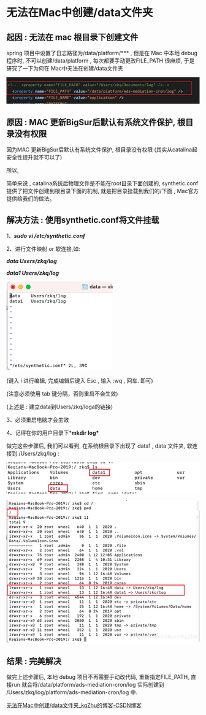 # 无法在Mac中创建/data文件夹

## 起因 : 无法在 mac 根目录下创建文件

spring 项目中设置了日志路径为/data/platform/*** , 但是在 Mac 中本地 debug 程序时, 不可以创建/data/platform , 每次都要手动更改FILE_PATH 很麻烦, 于是研究了一下为何在 Mac中无法在创建/data文件夹

![img](无法在Mac中创建:data文件夹.assets/20210112182149895.png)

 

## 原因 : MAC 更新BigSur后默认有系统文件保护, 根目录没有权限

因为MAC 更新BigSur后默认有系统文件保护, 根目录没有权限 (其实从catalina起安全性提升就不可以了)

所以,

简单来说 , catalina系统后物理文件是不能在root目录下面创建的, synthetic.conf提供了把文件创建到根目录下面的机制, 就是把目录挂载到我们的/下面 , Mac官方提供给我们的做法。

 

## 解决方法 : 使用synthetic.conf将文件挂载

1、***sudo vi /etc/synthetic.conf***

2、进行文件映射 or 软连接,如:

***data  Users/zkq/log***

***data1  Users/zkq/log***

![img](无法在Mac中创建:data文件夹.assets/20210112181226771.png)

(键入 i 进行编辑, 完成编辑后键入 Esc , 输入 :wq , 回车. 即可)

(注意必须使用 tab 键分隔，否则重启不会生效)

(上述是 : 建立data到Users/zkq/loga的链接)

3、必须重启电脑才会生效

4、记得在你的用户目录下***mkdir log\***

做完这些步骤后, 我们可以看到, 在系统根目录下出现了 data1 , data 文件夹, 软连接到 /Users/zkq/log : 

![img](无法在Mac中创建:data文件夹.assets/20210112181729981.png)

![img](无法在Mac中创建:data文件夹.assets/watermark,type_ZmFuZ3poZW5naGVpdGk,shadow_10,text_aHR0cHM6Ly9ibG9nLmNzZG4ubmV0L2txWmh1,size_16,color_FFFFFF,t_70.png)

 

## 结果 : 完美解决

做完上述步骤后, 本地 debug 项目不再需要手动改代码, 重新指定FILE_PATH, 直接run 就会将/data/platform/ads-mediation-cron/log 实际创建到 /Users/zkq/log/platform/ads-mediation-cron/log 中. 





[无法在Mac中创建/data文件夹_kqZhu的博客-CSDN博客](https://blog.csdn.net/kqZhu/article/details/112542303)